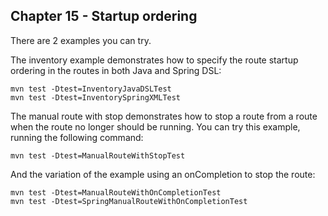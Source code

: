 Chapter 15 - Startup ordering
--------------------------

There are 2 examples you can try.

The inventory example demonstrates how to specify the route startup ordering in the routes
in both Java and Spring DSL:

    mvn test -Dtest=InventoryJavaDSLTest
    mvn test -Dtest=InventorySpringXMLTest

The manual route with stop demonstrates how to stop a route from a route when the route
no longer should be running. You can try this example, running the following command:

    mvn test -Dtest=ManualRouteWithStopTest

And the variation of the example using an onCompletion to stop the route:

    mvn test -Dtest=ManualRouteWithOnCompletionTest
    mvn test -Dtest=SpringManualRouteWithOnCompletionTest


